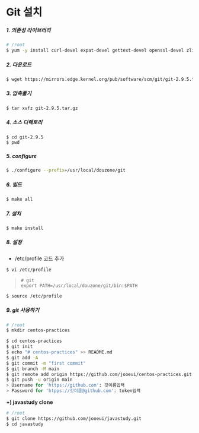 # Git 설치

##### 1. 의존성 라이브러리

```sh
# /root 
$ yum -y install curl-devel expat-devel gettext-devel openssl-devel zlib-devel perl-devel asciidoc xmlto
```



##### 2. 다운로드

```sh
$ wget https://mirrors.edge.kernel.org/pub/software/scm/git/git-2.9.5.tar.gz
```



##### 3. 압축풀기

```sh
$ tar xvfz git-2.9.5.tar.gz
```



##### 4. 소스 디렉토리

```sh
$ cd git-2.9.5
$ pwd
```



##### 5. configure

```sh
$ ./configure --prefix=/usr/local/douzone/git
```



##### 6. 빌드

```sh
$ make all
```



##### 7. 설치

```sh
$ make install
```



##### 8. 설정

- /etc/profile 코드 추가

```sh
$ vi /etc/profile
```

> ```
> # git
> export PATH=/usr/local/douzone/git/bin:$PATH
> ```

```sh
$ source /etc/profile 
```



##### 9. git 사용하기

```sh
# /root
$ mkdir centos-practices

$ cd centos-practices
$ git init
$ echo "# centos-practices" >> README.md
$ git add -A
$ git commit -m "first commit"
$ git branch -M main
$ git remote add origin https://github.com/jooeui/centos-practices.git
$ git push -u origin main
> Username for 'https://github.com': 깃이름입력
> Password for 'htpps://깃이름@github.com': token입력
```



**+) javastudy clone**

```sh
# /root
$ git clone https://github.com/jooeui/javastudy.git
$ cd javastudy
```

